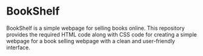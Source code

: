 # BookShelf
BookShelf is a simple webpage for selling books online. This repository provides the required HTML code along with CSS code for creating a simple webpage for a book selling webpage with a clean and user-friendly interface.
